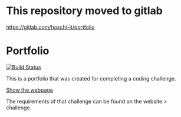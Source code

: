 # This repository moved to gitlab
https://gitlab.com/hoschi-it/portfolio

# Portfolio
[![Build Status](https://travis-ci.org/hoschi-it/portfolio.svg?branch=master)](https://travis-ci.org/hoschi-it/portfolio)

This is a portfolio that was created for completing a coding challenge.

[Show the webpage](https://hoschi-it.github.io/portfolio/)

The requirements of that challenge can be found on the website > challenge.

